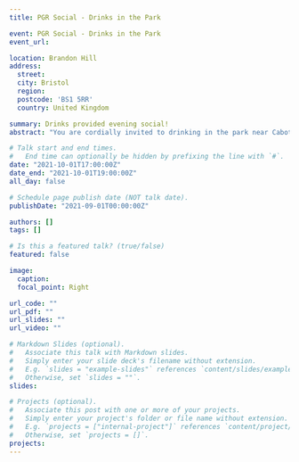 ```yaml
---
title: PGR Social - Drinks in the Park

event: PGR Social - Drinks in the Park
event_url: 

location: Brandon Hill
address:
  street: 
  city: Bristol
  region: 
  postcode: 'BS1 5RR'
  country: United Kingdom

summary: Drinks provided evening social!
abstract: "You are cordially invited to drinking in the park near Cabot Tower at 5:15pm on Friday the 1st of October. Please bring yourselves and maybe picnic blankets for your own comfort. Drinks will be provided and special requests will be considered:))"

# Talk start and end times.
#   End time can optionally be hidden by prefixing the line with `#`.
date: "2021-10-01T17:00:00Z"
date_end: "2021-10-01T19:00:00Z"
all_day: false

# Schedule page publish date (NOT talk date).
publishDate: "2021-09-01T00:00:00Z"

authors: []
tags: []

# Is this a featured talk? (true/false)
featured: false

image:
  caption: 
  focal_point: Right

url_code: ""
url_pdf: ""
url_slides: ""
url_video: ""

# Markdown Slides (optional).
#   Associate this talk with Markdown slides.
#   Simply enter your slide deck's filename without extension.
#   E.g. `slides = "example-slides"` references `content/slides/example-slides.md`.
#   Otherwise, set `slides = ""`.
slides:

# Projects (optional).
#   Associate this post with one or more of your projects.
#   Simply enter your project's folder or file name without extension.
#   E.g. `projects = ["internal-project"]` references `content/project/deep-learning/index.md`.
#   Otherwise, set `projects = []`.
projects:
---
```

